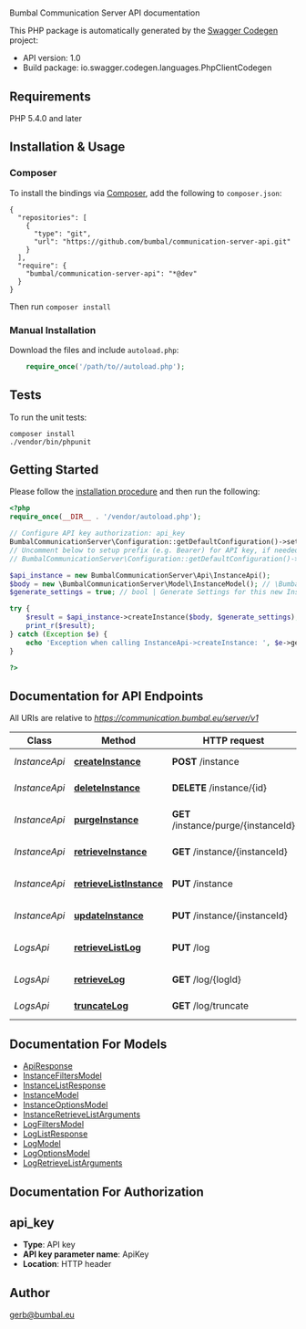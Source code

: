 # 
Bumbal Communication Server API documentation

This PHP package is automatically generated by the [Swagger Codegen](https://github.com/swagger-api/swagger-codegen) project:

- API version: 1.0
- Build package: io.swagger.codegen.languages.PhpClientCodegen

## Requirements

PHP 5.4.0 and later

## Installation & Usage
### Composer

To install the bindings via [Composer](http://getcomposer.org/), add the following to `composer.json`:

```
{
  "repositories": [
    {
      "type": "git",
      "url": "https://github.com/bumbal/communication-server-api.git"
    }
  ],
  "require": {
    "bumbal/communication-server-api": "*@dev"
  }
}
```

Then run `composer install`

### Manual Installation

Download the files and include `autoload.php`:

```php
    require_once('/path/to//autoload.php');
```

## Tests

To run the unit tests:

```
composer install
./vendor/bin/phpunit
```

## Getting Started

Please follow the [installation procedure](#installation--usage) and then run the following:

```php
<?php
require_once(__DIR__ . '/vendor/autoload.php');

// Configure API key authorization: api_key
BumbalCommunicationServer\Configuration::getDefaultConfiguration()->setApiKey('ApiKey', 'YOUR_API_KEY');
// Uncomment below to setup prefix (e.g. Bearer) for API key, if needed
// BumbalCommunicationServer\Configuration::getDefaultConfiguration()->setApiKeyPrefix('ApiKey', 'Bearer');

$api_instance = new BumbalCommunicationServer\Api\InstanceApi();
$body = new \BumbalCommunicationServer\Model\InstanceModel(); // \BumbalCommunicationServer\Model\InstanceModel | Instance object
$generate_settings = true; // bool | Generate Settings for this new Instance

try {
    $result = $api_instance->createInstance($body, $generate_settings);
    print_r($result);
} catch (Exception $e) {
    echo 'Exception when calling InstanceApi->createInstance: ', $e->getMessage(), PHP_EOL;
}

?>
```

## Documentation for API Endpoints

All URIs are relative to *https://communication.bumbal.eu/server/v1*

Class | Method | HTTP request | Description
------------ | ------------- | ------------- | -------------
*InstanceApi* | [**createInstance**](docs/Api/InstanceApi.md#createinstance) | **POST** /instance | Create a Instance
*InstanceApi* | [**deleteInstance**](docs/Api/InstanceApi.md#deleteinstance) | **DELETE** /instance/{id} | Delete a Instance
*InstanceApi* | [**purgeInstance**](docs/Api/InstanceApi.md#purgeinstance) | **GET** /instance/purge/{instanceId} | Purge data for an Instance
*InstanceApi* | [**retrieveInstance**](docs/Api/InstanceApi.md#retrieveinstance) | **GET** /instance/{instanceId} | Retrieve a Instance
*InstanceApi* | [**retrieveListInstance**](docs/Api/InstanceApi.md#retrievelistinstance) | **PUT** /instance | Retrieve List of Instances
*InstanceApi* | [**updateInstance**](docs/Api/InstanceApi.md#updateinstance) | **PUT** /instance/{instanceId} | Update an Instance
*LogsApi* | [**retrieveListLog**](docs/Api/LogsApi.md#retrievelistlog) | **PUT** /log | Retrieve List of Activities
*LogsApi* | [**retrieveLog**](docs/Api/LogsApi.md#retrievelog) | **GET** /log/{logId} | Retrieve a log entry
*LogsApi* | [**truncateLog**](docs/Api/LogsApi.md#truncatelog) | **GET** /log/truncate | Truncate Log Table


## Documentation For Models

 - [ApiResponse](docs/Model/ApiResponse.md)
 - [InstanceFiltersModel](docs/Model/InstanceFiltersModel.md)
 - [InstanceListResponse](docs/Model/InstanceListResponse.md)
 - [InstanceModel](docs/Model/InstanceModel.md)
 - [InstanceOptionsModel](docs/Model/InstanceOptionsModel.md)
 - [InstanceRetrieveListArguments](docs/Model/InstanceRetrieveListArguments.md)
 - [LogFiltersModel](docs/Model/LogFiltersModel.md)
 - [LogListResponse](docs/Model/LogListResponse.md)
 - [LogModel](docs/Model/LogModel.md)
 - [LogOptionsModel](docs/Model/LogOptionsModel.md)
 - [LogRetrieveListArguments](docs/Model/LogRetrieveListArguments.md)


## Documentation For Authorization


## api_key

- **Type**: API key
- **API key parameter name**: ApiKey
- **Location**: HTTP header


## Author

gerb@bumbal.eu


